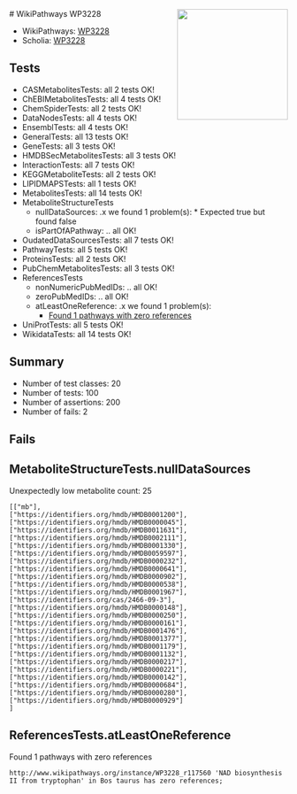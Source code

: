 <img style="float: right; width: 200px" src="https://upload.wikimedia.org/wikipedia/commons/thumb/8/83/Wplogo_with_text_500.png/640px-Wplogo_with_text_500.png" />
# WikiPathways WP3228

* WikiPathways: [WP3228](https://identifiers.org/wikipathways:WP3228)
* Scholia: [WP3228](https://scholia.toolforge.org/wikipathways/WP3228)
## Tests
* CASMetabolitesTests: all 2 tests OK!
* ChEBIMetabolitesTests: all 4 tests OK!
* ChemSpiderTests: all 2 tests OK!
* DataNodesTests: all 4 tests OK!
* EnsemblTests: all 4 tests OK!
* GeneralTests: all 13 tests OK!
* GeneTests: all 3 tests OK!
* HMDBSecMetabolitesTests: all 3 tests OK!
* InteractionTests: all 7 tests OK!
* KEGGMetaboliteTests: all 2 tests OK!
* LIPIDMAPSTests: all 1 tests OK!
* MetabolitesTests: all 14 tests OK!
* MetaboliteStructureTests
    * nullDataSources: .x we found 1 problem(s):
            * Expected true but found false
    * isPartOfAPathway: .. all OK!
* OudatedDataSourcesTests: all 7 tests OK!
* PathwayTests: all 5 tests OK!
* ProteinsTests: all 2 tests OK!
* PubChemMetabolitesTests: all 3 tests OK!
* ReferencesTests
    * nonNumericPubMedIDs: .. all OK!
    * zeroPubMedIDs: .. all OK!
    * atLeastOneReference: .x we found 1 problem(s):
        * [Found 1 pathways with zero references](#35eb778e)
* UniProtTests: all 5 tests OK!
* WikidataTests: all 14 tests OK!


## Summary

* Number of test classes: 20
* Number of tests: 100
* Number of assertions: 200
* Number of fails: 2

## Fails

<a name="919041ad" />

## MetaboliteStructureTests.nullDataSources

Unexpectedly low metabolite count: 25
```
[["mb"],
["https://identifiers.org/hmdb/HMDB0001200"],
["https://identifiers.org/hmdb/HMDB0000045"],
["https://identifiers.org/hmdb/HMDB0011631"],
["https://identifiers.org/hmdb/HMDB0002111"],
["https://identifiers.org/hmdb/HMDB0001330"],
["https://identifiers.org/hmdb/HMDB0059597"],
["https://identifiers.org/hmdb/HMDB0000232"],
["https://identifiers.org/hmdb/HMDB0000641"],
["https://identifiers.org/hmdb/HMDB0000902"],
["https://identifiers.org/hmdb/HMDB0000538"],
["https://identifiers.org/hmdb/HMDB0001967"],
["https://identifiers.org/cas/2466-09-3"],
["https://identifiers.org/hmdb/HMDB0000148"],
["https://identifiers.org/hmdb/HMDB0000250"],
["https://identifiers.org/hmdb/HMDB0000161"],
["https://identifiers.org/hmdb/HMDB0001476"],
["https://identifiers.org/hmdb/HMDB0001377"],
["https://identifiers.org/hmdb/HMDB0001179"],
["https://identifiers.org/hmdb/HMDB0001132"],
["https://identifiers.org/hmdb/HMDB0000217"],
["https://identifiers.org/hmdb/HMDB0000221"],
["https://identifiers.org/hmdb/HMDB0000142"],
["https://identifiers.org/hmdb/HMDB0000684"],
["https://identifiers.org/hmdb/HMDB0000280"],
["https://identifiers.org/hmdb/HMDB0000929"]
]
```

<a name="35eb778e" />

## ReferencesTests.atLeastOneReference

Found 1 pathways with zero references
```
http://www.wikipathways.org/instance/WP3228_r117560 'NAD biosynthesis II from tryptophan' in Bos taurus has zero references; 
```

